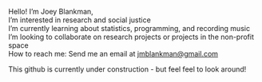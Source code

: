 Hello! I’m Joey Blankman,
</br>I’m interested in research and social justice
</br>I’m currently learning about statistics, programming, and recording music
</br>I’m looking to collaborate on research projects or projects in the non-profit space
</br>How to reach me: Send me an email at jmblankman@gmail.com
<div>
      This github is currently under construction - but feel feel to look around!
</br> 
